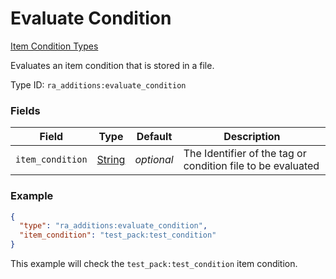 # Evaluate Condition
[Item Condition Types](../item_condition_types_types.md)

Evaluates an item condition that is stored in a file.

Type ID: `ra_additions:evaluate_condition`
### Fields
Field | Type | Default | Description
------|------|---------|-------------
`item_condition` | [String](../data_types/string.md) | _optional_ | The Identifier of the tag or condition file to be evaluated

### Example
```json
{
  "type": "ra_additions:evaluate_condition",
  "item_condition": "test_pack:test_condition"
}
```
This example will check the `test_pack:test_condition` item condition.